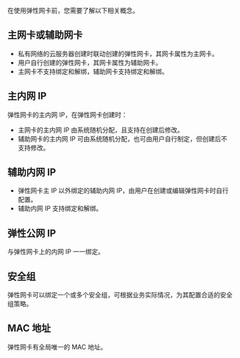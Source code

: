 在使用弹性网卡前，您需要了解以下相关概念。
## 主网卡或辅助网卡
- 私有网络的云服务器创建时联动创建的弹性网卡，其网卡属性为主网卡。
- 用户自行创建的弹性网卡，其网卡属性为辅助网卡。
- 主网卡不支持绑定和解绑，辅助网卡支持绑定和解绑。

## 主内网 IP
弹性网卡的主内网 IP，在弹性网卡创建时：
 - 主网卡的主内网 IP 由系统随机分配，且支持在创建后修改。
 - 辅助网卡的主内网 IP 可由系统随机分配，也可由用户自行制定，但创建后不支持修改。

## 辅助内网 IP
- 弹性网卡主 IP 以外绑定的辅助内网 IP，由用户在创建或编辑弹性网卡时自行配置。
- 辅助内网 IP 支持绑定和解绑。

## 弹性公网 IP
与弹性网卡上的内网 IP 一一绑定。

## 安全组
弹性网卡可以绑定一个或多个安全组，可根据业务实际情况，为其配置合适的安全组策略。

## MAC 地址
弹性网卡有全局唯一的 MAC 地址。



